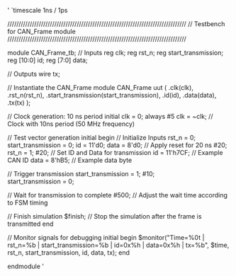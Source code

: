' `timescale 1ns / 1ps

////////////////////////////////////////////////////////////////////////////////
// Testbench for CAN_Frame module
////////////////////////////////////////////////////////////////////////////////

module CAN_Frame_tb;
    // Inputs
    reg clk;
    reg rst_n;
    reg start_transmission;
    reg [10:0] id;
    reg [7:0] data;

  // Outputs
    wire tx;

  // Instantiate the CAN_Frame module
    CAN_Frame uut (
        .clk(clk),
        .rst_n(rst_n),
        .start_transmission(start_transmission),
        .id(id),
        .data(data),
        .tx(tx)
    );

// Clock generation: 10 ns period
    initial clk = 0;
    always #5 clk = ~clk;  // Clock with 10ns period (50 MHz frequency)

  // Test vector generation
    initial begin
  // Initialize Inputs
        rst_n = 0;
        start_transmission = 0;
        id = 11'd0;
        data = 8'd0;
  // Apply reset for 20 ns
        #20;
        rst_n = 1;
        #20;
   // Set ID and Data for transmission
        id = 11'h7CF;       // Example CAN ID 
        data = 8'hB5;        // Example data byte 

  // Trigger transmission
        start_transmission = 1;
        #10;                 
        start_transmission = 0;

  // Wait for transmission to complete
        #500;               // Adjust the wait time according to FSM timing

   // Finish simulation
        $finish;            // Stop the simulation after the frame is transmitted
    end

  // Monitor signals for debugging
    initial begin
        $monitor("Time=%0t | rst_n=%b | start_transmission=%b | id=0x%h | data=0x%h | tx=%b",
                 $time, rst_n, start_transmission, id, data, tx);
    end

  

endmodule '
